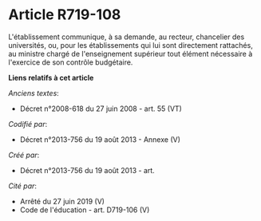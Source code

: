 # Article R719-108

L'établissement communique, à sa demande, au recteur, chancelier des universités, ou, pour les établissements qui lui sont
directement rattachés, au ministre chargé de l'enseignement supérieur tout élément nécessaire à l'exercice de son contrôle
budgétaire.

**Liens relatifs à cet article**

_Anciens textes_:

  - Décret n°2008-618 du 27 juin 2008 - art. 55 (VT)

_Codifié par_:

  - Décret n°2013-756 du 19 août 2013 -  Annexe (V)

_Créé par_:

  - Décret n°2013-756 du 19 août 2013 - art.

_Cité par_:

  - Arrêté du 27 juin 2019 (V)
  - Code de l'éducation - art. D719-106 (V)
